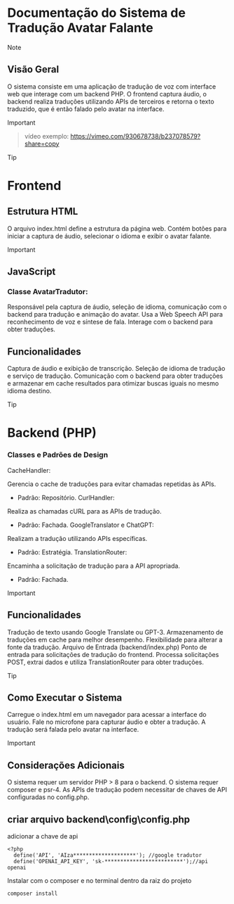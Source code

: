 # Documentação do Sistema de Tradução Avatar Falante
> [!NOTE]
> ## Visão Geral
> O sistema consiste em uma aplicação de tradução de voz com interface web que interage com um backend PHP. 
> O frontend captura áudio, o backend realiza traduções utilizando APIs de terceiros e retorna o texto traduzido, que é então falado pelo avatar na interface.

> [!IMPORTANT]
> >vídeo exemplo:
> https://vimeo.com/930678738/b237078579?share=copy

> [!TIP]
> # Frontend
>
> ## Estrutura HTML
> O arquivo index.html define a estrutura da página web. Contém botões para iniciar a captura de áudio, selecionar o idioma e exibir o avatar falante.

> [!IMPORTANT]
> ## JavaScript
>
> ### Classe AvatarTradutor:
> Responsável pela captura de áudio, seleção de idioma, comunicação com o backend para tradução e animação do avatar.
> Usa a Web Speech API para reconhecimento de voz e síntese de fala.
> Interage com o backend para obter traduções.
> ## Funcionalidades
> Captura de áudio e exibição de transcrição.
> Seleção de idioma de tradução e serviço de tradução.
> Comunicação com o backend para obter traduções e armazenar em cache resultados para otimizar buscas iguais no mesmo idioma destino.

> [!TIP]
> # Backend (PHP)
>
> ### Classes e Padrões de Design
> CacheHandler:
> 
> Gerencia o cache de traduções para evitar chamadas repetidas às APIs.
> - Padrão: Repositório.
> CurlHandler:
> 
> Realiza as chamadas cURL para as APIs de tradução.
> - Padrão: Fachada.
> GoogleTranslator e ChatGPT:
> 
> Realizam a tradução utilizando APIs específicas.
> - Padrão: Estratégia.
> TranslationRouter:
> 
> Encaminha a solicitação de tradução para a API apropriada.
> - Padrão: Fachada.

> [!IMPORTANT]
> ## Funcionalidades
> Tradução de texto usando Google Translate ou GPT-3.
> Armazenamento de traduções em cache para melhor desempenho.
> Flexibilidade para alterar a fonte da tradução.
> Arquivo de Entrada (backend/index.php)
> Ponto de entrada para solicitações de tradução do frontend.
> Processa solicitações POST, extrai dados e utiliza TranslationRouter para obter traduções.

> [!TIP]
> ## Como Executar o Sistema
> Carregue o index.html em um navegador para acessar a interface do usuário.
> Fale no microfone para capturar áudio e obter a tradução.
> A tradução será falada pelo avatar na interface.

> [!IMPORTANT]
> ## Considerações Adicionais
> O sistema requer um servidor PHP > 8 para o backend.
> O sistema requer composer e psr-4.
> As APIs de tradução podem necessitar de chaves de API configuradas no config.php.
> ## criar arquivo backend\config\config.php
> adicionar a chave de api
```
<?php
  define('API', 'AIza********************'); //google tradutor
  define('OPENAI_API_KEY', 'sk-*************************');//api openai
```
Instalar com o composer e no terminal dentro da raiz do projeto
```
composer install
```
